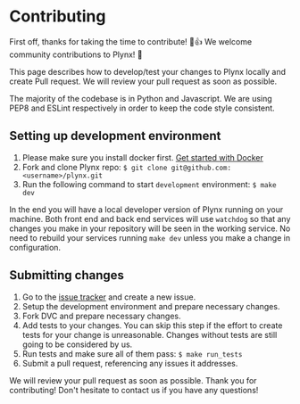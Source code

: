 # Contributing

First off, thanks for taking the time to contribute! :tada::+1:
We welcome community contributions to Plynx! :rocket:

This page describes how to develop/test your changes to Plynx locally and create Pull request. We will review your pull request as soon as possible.

The majority of the codebase is in Python and Javascript.
We are using PEP8 and ESLint respectively in order to keep the code style consistent.


## Setting up development environment

1. Please make sure you install docker first. [Get started with Docker](https://www.docker.com/get-started)
2. Fork and clone Plynx repo:
`$ git clone git@github.com:<username>/plynx.git`
3. Run the following command to start `development` environment: `$ make dev`

In the end you will have a local developer version of Plynx running on your machine.
Both front end and back end services will use `watchdog` so that any changes you make in your repository will be seen in the working service.
No need to rebuild your services running `make dev` unless you make a change in configuration.

## Submitting changes

1. Go to the [issue tracker](https://github.com/plynx-team/plynx/issues) and create a new issue.
2. Setup the development environment and prepare necessary changes.
3. Fork DVC and prepare necessary changes.
4. Add tests to your changes. You can skip this step if the effort to create tests for your change is unreasonable. Changes without tests are still going to be considered by us.
5. Run tests and make sure all of them pass: `$ make run_tests`
6. Submit a pull request, referencing any issues it addresses.

We will review your pull request as soon as possible.
Thank you for contributing!
Don't hesitate to contact us if you have any questions!
